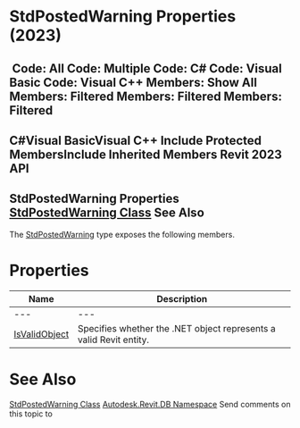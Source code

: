 # StdPostedWarning Properties (2023)

﻿
 Code: All Code: Multiple Code: C# Code: Visual Basic Code: Visual C++  Members: Show All Members: Filtered Members: Filtered Members: Filtered   
---  
C#Visual BasicVisual C++
Include Protected MembersInclude Inherited Members
Revit 2023 API  
---  
StdPostedWarning Properties  
[StdPostedWarning Class](6c23c00a-6d84-51f3-05e3-5afefaa9e9a4.md "StdPostedWarning Class") See Also  
---  
The [StdPostedWarning](6c23c00a-6d84-51f3-05e3-5afefaa9e9a4.md "StdPostedWarning Class") type exposes the following members.
# Properties
| Name | Description |
| --- | --- |
| --- | --- | --- |
| [IsValidObject](9f31d96d-434a-7bdc-59d3-3f5deef31681.md "IsValidObject Property") | Specifies whether the .NET object represents a valid Revit entity. |

# See Also
[StdPostedWarning Class](6c23c00a-6d84-51f3-05e3-5afefaa9e9a4.md "StdPostedWarning Class")
[Autodesk.Revit.DB Namespace](87546ba7-461b-c646-cbb1-2cb8f5bff8b2.md "Autodesk.Revit.DB Namespace")
Send comments on this topic to 
